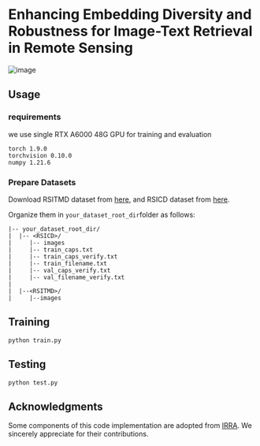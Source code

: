 #  Enhancing Embedding Diversity and Robustness for Image-Text Retrieval in Remote Sensing

![image](https://github.com/ycharlene/EEDR/blob/main/images/Figure%202.jpg)

## Usage 
### requirements
we use single RTX A6000 48G GPU for training and evaluation
```
torch 1.9.0
torchvision 0.10.0
numpy 1.21.6
```
### Prepare Datasets
Download RSITMD dataset from [here](https://paperswithcode.com/dataset/rsitmd), and RSICD dataset from [here](https://paperswithcode.com/dataset/rsicd).

Organize them in `your_dataset_root_dir`folder as follows:
```
|-- your_dataset_root_dir/
|  |-- <RSICD>/
|     |-- images
|     |-- train_caps.txt
|     |-- train_caps_verify.txt
|     |-- train_filename.txt
|     |-- val_caps_verify.txt
|     |-- val_filename_verify.txt
|
|  |--<RSITMD>/
|     |--images

```

## Training
```
python train.py
```

## Testing
```
python test.py
```

## Acknowledgments
Some components of this code implementation are adopted from [IRRA](https://github.com/anosorae/IRRA). We sincerely appreciate for their contributions.
